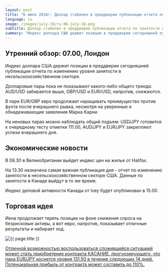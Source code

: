 ```yaml
---
layout: post
title: "6 июля 2018г: Доллар стабилен в преддверии публикации отчета по занятости в несельскохозяйственном секторе"
language: ru
image: /images/july-18/ru-06-july-18.png
subtitle: Доллар стабилен в преддверии публикации отчета по занятости в несельскохозяйственном секторе
summary: "Индекс доллара США держит позиции в преддверии сегодняшней публикации отчета по изменению уровня занятости в несельскохозяйственном секторе"
---
```

## Утренний обзор: 07.00, Лондон
 
Индекс доллара США держит позиции в преддверии сегодняшней публикации отчета по изменению уровня занятости в несельскохозяйственном секторе.

Долларовые пары пока не показывают какого-либо общего тренда: AUD/USD забирается выше, GBP/USD и EUR/USD, напротив, снижаются.

В паре EUR/GBP евро продолжает наращивать преимущество против фунта после вчерашнего рывка, несмотря на уверенные и обнадеживающие заявления Марка Карни.

На иеновых парах можно наблюдать общий подъем: USD/JPY готовится к очередному тесту отметки 111.00, AUD/JPY и EUR/JPY закрепляют успехи вчерашнего дня.
 
## Экономические новости
 
В 08.30 в Великобритании выйдет индекс цен на жилье от Halifax.

На 13.30 назначена самая важная публикация дня - отчет по изменению занятости в несельскохозяйственном секторе США. Данные по занятости в Канаде выйдут в то же время.

Индекс деловой активности Канады от Ivey будет опубликован в 15.00.
 
## Торговая идея
 
Иена продолжает терять позиции на фоне снижения спроса на безрисковые активы, а вот евро, напротив, показывает отличные результаты и набирает ход.

<img src="{{ site.url }}/images/july-18/ru-06-july-18.png" alt="{{ page.title }}"  title="{{ page.title }}">

<a href="%LINK%%?currency=USD&market=forex&underlying=frxEURJPY&formname=touchnotouch&duration_amount=14&duration_units=d&amount=10&amount_type=stake&expiry_type=duration&barrier=131.50" target="_blank" rel="noopener noreferrer nofollow">Отличной возможностью воспользоваться сложившейся ситуацией может стать приобретение контракта КАСАНИЕ, прогнозирующего, что пара EUR/JPY коснется уровня 131.50 в течение следующих 14 дней. Потенциальная прибыль от контракта может составить до 110%.</a>
